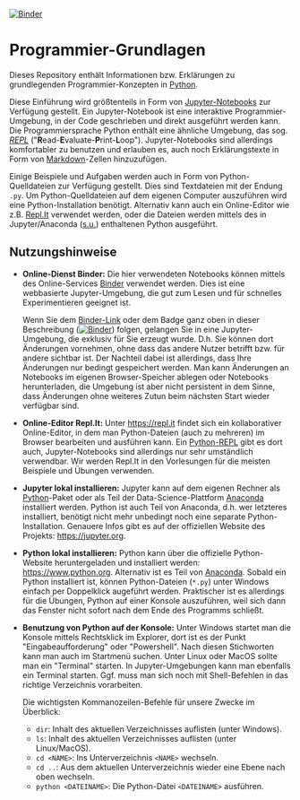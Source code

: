 [![Binder](https://mybinder.org/badge_logo.svg)](https://mybinder.org/v2/gh/wwi20ama-programmierung/python-intro/main?urlpath=lab)

# Programmier-Grundlagen

Dieses Repository enthält Informationen bzw. Erklärungen zu grundlegenden Programmier-Konzepten in [Python](https://www.python.org).

Diese Einführung wird größtenteils in Form von [Jupyter-Notebooks](https://jupyter.org) zur Verfügung gestellt.
Ein Jupyter-Notebook ist eine interaktive Programmier-Umgebung, in der Code geschrieben und direkt ausgeführt werden kann.
Die Programmiersprache Python enthält eine ähnliche Umgebung, das sog.
*[REPL](https://en.wikipedia.org/wiki/Read%E2%80%93eval%E2%80%93print_loop)* ("**R**ead-**E**valuate-**P**rint-**L**oop").
Jupyter-Notebooks sind allerdings komfortabler zu benutzen und erlauben es, auch noch Erklärungstexte in Form von [Markdown](https://de.wikipedia.org/wiki/Markdown)-Zellen hinzuzufügen.

Einige Beispiele und Aufgaben werden auch in Form von Python-Quelldateien zur Verfügung gestellt.
Dies sind Textdateien mit der Endung `.py`.
Um Python-Quelldateien auf dem eigenen Computer auszuführen wird eine Python-Installation
benötigt.
Alternativ kann auch ein Online-Editor wie z.B. [Repl.It](https://repl.it) verwendet werden,
oder die Dateien werden mittels des in Jupyter/Anaconda ([s.u.](#Nutzungshinweise)) enthaltenen Python ausgeführt.


## Nutzungshinweise

- **Online-Dienst Binder:**
  Die hier verwendeten Notebooks können mittels des Online-Services
  [Binder](https://mybinder.org/v2/gh/wwi20ama-programmierung/python-intro/main?urlpath=lab)
  verwendet werden.
  Dies ist eine webbasierte Jupyter-Umgebung, die gut zum Lesen und für schnelles Experimentieren
  geeignet ist.
  
  Wenn Sie dem
  [Binder-Link](https://mybinder.org/v2/gh/wwi20ama-programmierung/python-intro/main?urlpath=lab)
  oder dem Badge ganz oben in dieser Beschreibung
  ([![Binder](https://mybinder.org/badge_logo.svg)](https://mybinder.org/v2/gh/wwi20ama-programmierung/python-intro/main?urlpath=lab))
  folgen, gelangen Sie in eine Jupyter-Umgebung, die exklusiv für Sie erzeugt wurde.
  D.h. Sie können dort Änderungen vornehmen, ohne dass das andere Nutzer betrifft
  bzw. für andere sichtbar ist.
  Der Nachteil dabei ist allerdings, dass Ihre Änderungen nur bedingt gespeichert werden.
  Man kann Änderungen an Notebooks im eigenen Browser-Speicher ablegen oder Notebooks herunterladen,
  die Umgebung ist aber nicht persistent in dem Sinne, dass Änderungen ohne weiteres Zutun
  beim nächsten Start wieder verfügbar sind.

- **Online-Editor Repl.It:**
  Unter https://repl.it findet sich ein kollaborativer Online-Editor, in dem man Python-Dateien
  (auch zu mehreren) im Browser bearbeiten und ausführen kann.
  Ein [Python-REPL](https://en.wikipedia.org/wiki/Read%E2%80%93eval%E2%80%93print_loop)
  gibt es dort auch, Jupyter-Notebooks sind allerdings nur sehr umständlich verwendbar.
  Wir werden Repl.It in den Vorlesungen für die meisten Beispiele und Übungen verwenden.
  
- **Jupyter lokal installieren:**
  Jupyter kann auf dem eigenen Rechner als [Python](https://www.python.org)-Paket oder als Teil
  der Data-Science-Plattform [Anaconda](https://www.anaconda.com) installiert werden.
  Python ist auch Teil von Anaconda, d.h. wer letzteres installiert, benötigt nicht
  mehr unbedingt noch eine separate Python-Installation.
  Genauere Infos gibt es auf der offiziellen Website des Projekts: https://jupyter.org.

- **Python lokal installieren:**
  Python kann über die offizielle Python-Website heruntergeladen und installiert werden:
  https://www.python.org.
  Alternativ ist es Teil von [Anaconda](https://www.anaconda.com).
  Sobald ein Python installiert ist, können Python-Dateien (`*.py`) unter Windows einfach
  per Doppelklick augeführt werden.
  Praktischer ist es allerdings für die Übungen, Python auf einer Konsole auszuführen,
  weil sich dann das Fenster nicht sofort nach dem Ende des Programms schließt.

- **Benutzung von Python auf der Konsole:**
  Unter Windows startet man die Konsole mittels Rechtsklick im Explorer, dort ist es der
  Punkt "Eingabeaufforderung" oder "Powershell".
  Nach diesen Stichworten kann man auch im Startmenü suchen.
  Unter Linux oder MacOS sollte man ein "Terminal" starten.
  In Jupyter-Umgebungen kann man ebenfalls ein Terminal starten.
  Ggf. muss man sich noch mit Shell-Befehlen in das richtige Verzeichnis vorarbeiten.
  
  Die wichtigsten Kommanozeilen-Befehle für unsere Zwecke im Überblick:
  - `dir`: Inhalt des aktuellen Verzeichnisses auflisten (unter Windows).
  - `ls`: Inhalt des aktuellen Verzeichnisses auflisten (unter Linux/MacOS).
  - `cd <NAME>`: Ins Unterverzeichnis `<NAME>` wechseln.
  - `cd ..`: Aus dem aktuellen Unterverzeichnis wieder eine Ebene nach oben wechseln.
  - `python <DATEINAME>`: Die Python-Datei `<DATEINAME>` ausführen.